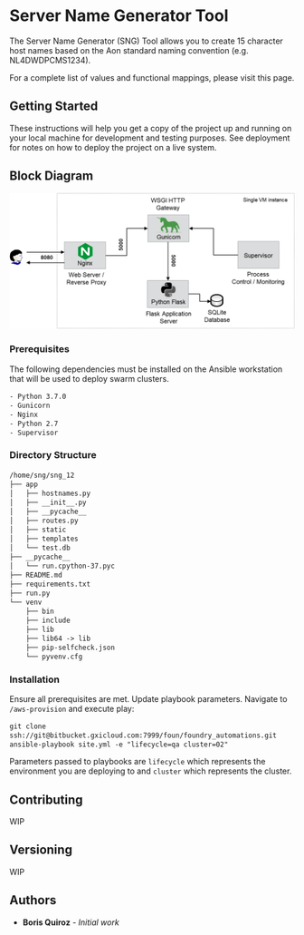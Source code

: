 # Server Name Generator Tool

The Server Name Generator (SNG) Tool allows you to create 15 character host names based on the Aon standard naming convention (e.g. NL4DWDPCMS1234). 

For a complete list of values and functional mappings, please visit this page.

## Getting Started

These instructions will help you get a copy of the project up and running on your local machine for development and testing purposes. See deployment for notes on how to deploy the project on a live system.

## Block Diagram

<p align="center"> 
<img src="https://github.com/bmquiroz/sng/raw/master/sng_arch.png">
</p>

### Prerequisites

The following dependencies must be installed on the Ansible workstation that will be used to deploy swarm clusters. 

```
- Python 3.7.0
- Gunicorn
- Nginx
- Python 2.7
- Supervisor
```

### Directory Structure
```
/home/sng/sng_12
├── app
│   ├── hostnames.py
│   ├── __init__.py
│   ├── __pycache__
│   ├── routes.py
│   ├── static
│   ├── templates
│   └── test.db
├── __pycache__
│   └── run.cpython-37.pyc
├── README.md
├── requirements.txt
├── run.py
└── venv
    ├── bin
    ├── include
    ├── lib
    ├── lib64 -> lib
    ├── pip-selfcheck.json
    └── pyvenv.cfg
```

### Installation

Ensure all prerequisites are met. Update playbook parameters. Navigate to `/aws-provision` and execute play:

```
git clone ssh://git@bitbucket.gxicloud.com:7999/foun/foundry_automations.git
ansible-playbook site.yml -e "lifecycle=qa cluster=02"
```
Parameters passed to playbooks are `lifecycle` which represents the environment you are deploying to and `cluster` which represents the cluster.

## Contributing

WIP

## Versioning

WIP

## Authors

* **Boris Quiroz** - *Initial work*
